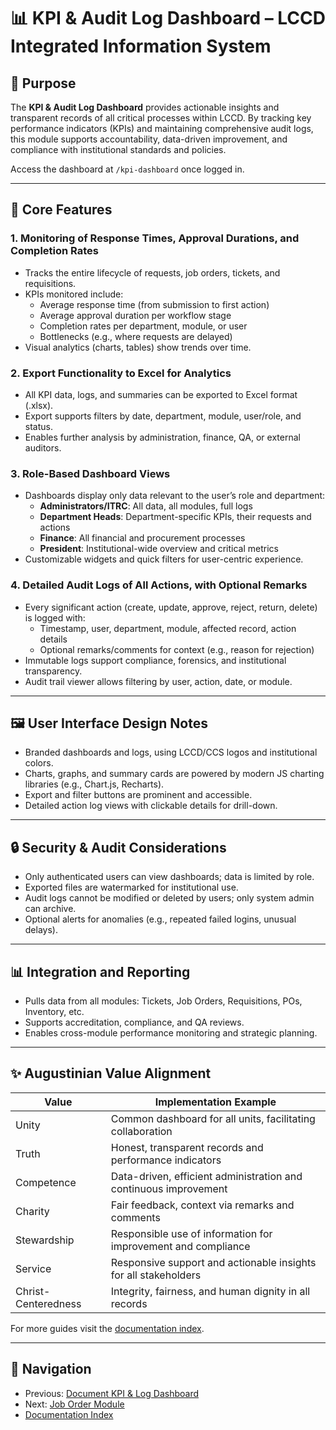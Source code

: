 # 📊 KPI & Audit Log Dashboard – LCCD Integrated Information System

## 🎯 Purpose
The **KPI & Audit Log Dashboard** provides actionable insights and transparent records of all critical processes within LCCD. By tracking key performance indicators (KPIs) and maintaining comprehensive audit logs, this module supports accountability, data-driven improvement, and compliance with institutional standards and policies.

Access the dashboard at `/kpi-dashboard` once logged in.

---

## 🧩 Core Features

### 1. Monitoring of Response Times, Approval Durations, and Completion Rates
- Tracks the entire lifecycle of requests, job orders, tickets, and requisitions.
- KPIs monitored include:
  - Average response time (from submission to first action)
  - Average approval duration per workflow stage
  - Completion rates per department, module, or user
  - Bottlenecks (e.g., where requests are delayed)
- Visual analytics (charts, tables) show trends over time.

### 2. Export Functionality to Excel for Analytics
- All KPI data, logs, and summaries can be exported to Excel format (.xlsx).
- Export supports filters by date, department, module, user/role, and status.
- Enables further analysis by administration, finance, QA, or external auditors.

### 3. Role-Based Dashboard Views
- Dashboards display only data relevant to the user’s role and department:
  - **Administrators/ITRC**: All data, all modules, full logs
  - **Department Heads**: Department-specific KPIs, their requests and actions
  - **Finance**: All financial and procurement processes
  - **President**: Institutional-wide overview and critical metrics
- Customizable widgets and quick filters for user-centric experience.

### 4. Detailed Audit Logs of All Actions, with Optional Remarks
- Every significant action (create, update, approve, reject, return, delete) is logged with:
  - Timestamp, user, department, module, affected record, action details
  - Optional remarks/comments for context (e.g., reason for rejection)
- Immutable logs support compliance, forensics, and institutional transparency.
- Audit trail viewer allows filtering by user, action, date, or module.

---

## 🖼️ User Interface Design Notes
- Branded dashboards and logs, using LCCD/CCS logos and institutional colors.
- Charts, graphs, and summary cards are powered by modern JS charting libraries (e.g., Chart.js, Recharts).
- Export and filter buttons are prominent and accessible.
- Detailed action log views with clickable details for drill-down.

---

## 🔒 Security & Audit Considerations
- Only authenticated users can view dashboards; data is limited by role.
- Exported files are watermarked for institutional use.
- Audit logs cannot be modified or deleted by users; only system admin can archive.
- Optional alerts for anomalies (e.g., repeated failed logins, unusual delays).

---

## 📊 Integration and Reporting
- Pulls data from all modules: Tickets, Job Orders, Requisitions, POs, Inventory, etc.
- Supports accreditation, compliance, and QA reviews.
- Enables cross-module performance monitoring and strategic planning.

---

## ✨ Augustinian Value Alignment
| Value           | Implementation Example                                           |
|-----------------|-----------------------------------------------------------------|
| Unity           | Common dashboard for all units, facilitating collaboration      |
| Truth           | Honest, transparent records and performance indicators          |
| Competence      | Data-driven, efficient administration and continuous improvement|
| Charity         | Fair feedback, context via remarks and comments                 |
| Stewardship     | Responsible use of information for improvement and compliance   |
| Service         | Responsive support and actionable insights for all stakeholders |
| Christ-Centeredness | Integrity, fairness, and human dignity in all records      |

For more guides visit the [documentation index](README.md).

---

## 🚀 Navigation
- Previous: [Document KPI & Log Dashboard](document-kpi-log-dashboard.md)
- Next: [Job Order Module](job-order-module.md)
- [Documentation Index](README.md)
